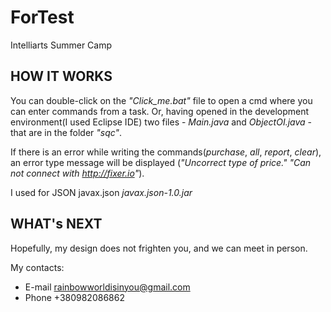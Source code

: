 # ForTest
Intelliarts Summer Camp

HOW IT WORKS
------------

You can double-click on the _"Click_me.bat"_ file to open a cmd where you can enter commands from a task. 
Or, having opened in the development environment(I used Eclipse IDE) two files - _Main.java_ and _ObjectOI.java_ - that are in the folder _"sqc"_.

If there is an error while writing the commands(_purchase_, _all_, _report_, _clear_), an  error type message will be displayed (_"Uncorrect type of price." "Can not connect with <http://fixer.io>"_).

I used for JSON javax.json   _javax.json-1.0.jar_

WHAT's NEXT
-----------

Hopefully, my design does not frighten you, and we can meet in person.

My contacts: 
  * E-mail rainbowworldisinyou@gmail.com
  * Phone +380982086862
